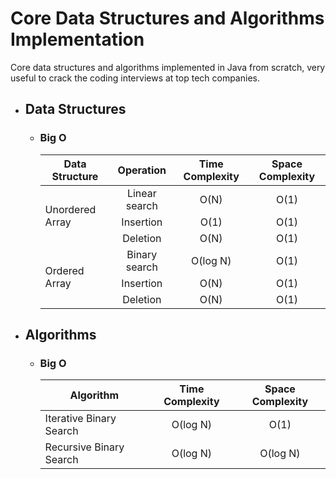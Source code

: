 Core Data Structures and Algorithms Implementation
==================================================

Core data structures and algorithms implemented in Java from scratch, very useful to crack the coding interviews at top tech companies.

* ## Data Structures
  * ### Big O
    <table>
        <thead>
            <tr>
                <th align="center">Data Structure</th>
                <th align="center">Operation</th>
                <th align="center">Time Complexity</th>
                <th align="center">Space Complexity</th>
            </tr>
        </thead>
        <tbody>
            <tr>
                <td rowspan=3>Unordered Array</td>
                <td align="center">Linear search</td>
                <td align="center">O(N)</td>
                <td align="center">O(1)</td>
            </tr>
            <tr>
                <td align="center">Insertion</td>
                <td align="center">O(1)</td>
                <td align="center">O(1)</td>
            </tr>
            <tr>
                <td align="center">Deletion</td>
                <td align="center">O(N)</td>
                <td align="center">O(1)</td>
            </tr>
            <tr>
                <td rowspan=3>Ordered Array</td>
                <td align="center">Binary search</td>
                <td align="center">O(log N)</td>
                <td align="center">O(1)</td>
            </tr>
            <tr>
                <td align="center">Insertion</td>
                <td align="center">O(N)</td>
                <td align="center">O(1)</td>
            </tr>
            <tr>
                <td align="center">Deletion</td>
                <td align="center">O(N)</td>
                <td align="center">O(1)</td>
            </tr>
        </tbody>
    </table>
    
* ## Algorithms
  * ### Big O
    <table>
    <thead>
        <tr>
            <th align="center">Algorithm</th>
            <th align="center">Time Complexity</th>
            <th align="center">Space Complexity</th>
        </tr>
    </thead>
    <tbody>
        <tr>
            <td>Iterative Binary Search</td>
            <td align="center">O(log N)</td>
            <td align="center">O(1)</td>
        </tr>
        <tr>
            <td>Recursive Binary Search</td>
            <td align="center">O(log N)</td>
            <td align="center">O(log N)</td>
        </tr>
    </tbody>
    </table>